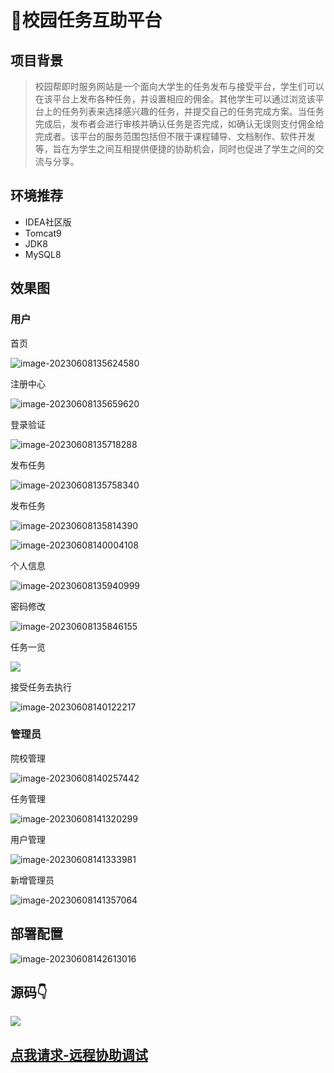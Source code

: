 
# 🏫校园任务互助平台

<MyGlobalComponent />



## 项目背景

> 校园帮即时服务网站是一个面向大学生的任务发布与接受平台，学生们可以在该平台上发布各种任务，并设置相应的佣金。其他学生可以通过浏览该平台上的任务列表来选择感兴趣的任务，并提交自己的任务完成方案。当任务完成后，发布者会进行审核并确认任务是否完成，如确认无误则支付佣金给完成者。该平台的服务范围包括但不限于课程辅导、文档制作、软件开发等，旨在为学生之间互相提供便捷的协助机会，同时也促进了学生之间的交流与分享。

## 环境推荐

- IDEA社区版
- Tomcat9
- JDK8
- MySQL8


## 效果图

### 用户

首页

![image-20230608135624580](http://cdn.qiniu.liyansheng.top/typora/image-20230608135624580.png)

注册中心

![image-20230608135659620](http://cdn.qiniu.liyansheng.top/typora/image-20230608135659620.png)

登录验证

![image-20230608135718288](http://cdn.qiniu.liyansheng.top/typora/image-20230608135718288.png)

发布任务

![image-20230608135758340](http://cdn.qiniu.liyansheng.top/typora/image-20230608135758340.png)

发布任务

![image-20230608135814390](http://cdn.qiniu.liyansheng.top/typora/image-20230608135814390.png)

![image-20230608140004108](http://cdn.qiniu.liyansheng.top/typora/image-20230608140004108.png)

个人信息

![image-20230608135940999](http://cdn.qiniu.liyansheng.top/typora/image-20230608135940999.png)

密码修改

![image-20230608135846155](http://cdn.qiniu.liyansheng.top/typora/image-20230608135846155.png)

任务一览

![](http://cdn.qiniu.liyansheng.top/typora/image-20230608135829153.png)

接受任务去执行

![image-20230608140122217](http://cdn.qiniu.liyansheng.top/typora/image-20230608140122217.png)

### 管理员

院校管理

![image-20230608140257442](http://cdn.qiniu.liyansheng.top/typora/image-20230608140257442.png)

任务管理

![image-20230608141320299](http://cdn.qiniu.liyansheng.top/typora/image-20230608141320299.png)

用户管理

![image-20230608141333981](http://cdn.qiniu.liyansheng.top/typora/image-20230608141333981.png)

新增管理员

![image-20230608141357064](http://cdn.qiniu.liyansheng.top/typora/image-20230608141357064.png)

## 部署配置

![image-20230608142613016](http://cdn.qiniu.liyansheng.top/typora/image-20230608142613016.png)

## 源码👇
![](http://cdn.qiniu.liyansheng.top/img/20240526170359.png)



## [点我请求-远程协助调试](http://liyansheng.top/remote_help/)